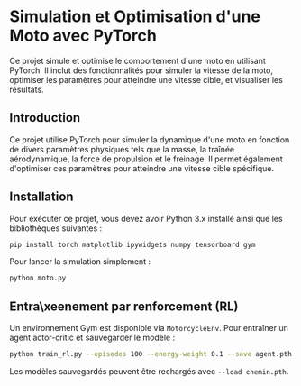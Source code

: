 # Simulation et Optimisation d'une Moto avec PyTorch

Ce projet simule et optimise le comportement d'une moto en utilisant PyTorch. Il inclut des fonctionnalités pour simuler la vitesse de la moto, optimiser les paramètres pour atteindre une vitesse cible, et visualiser les résultats.

## Introduction

Ce projet utilise PyTorch pour simuler la dynamique d'une moto en fonction de divers paramètres physiques tels que la masse, la traînée aérodynamique, la force de propulsion et le freinage. Il permet également d'optimiser ces paramètres pour atteindre une vitesse cible spécifique.

## Installation

Pour exécuter ce projet, vous devez avoir Python 3.x installé ainsi que les bibliothèques suivantes :

```bash
pip install torch matplotlib ipywidgets numpy tensorboard gym
```

Pour lancer la simulation simplement :
```bash
python moto.py
```

## Entra\xeenement par renforcement (RL)
Un environnement Gym est disponible via `MotorcycleEnv`. Pour entraîner un agent
actor-critic et sauvegarder le modèle :

```bash
python train_rl.py --episodes 100 --energy-weight 0.1 --save agent.pth
```

Les modèles sauvegardés peuvent être rechargés avec `--load chemin.pth`.
